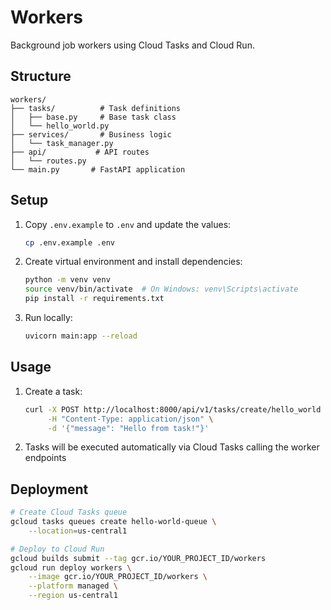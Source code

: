 # Workers

Background job workers using Cloud Tasks and Cloud Run.

## Structure
```
workers/
├── tasks/          # Task definitions
│   ├── base.py     # Base task class
│   └── hello_world.py
├── services/       # Business logic
│   └── task_manager.py
├── api/           # API routes
│   └── routes.py
└── main.py       # FastAPI application
```

## Setup

1. Copy `.env.example` to `.env` and update the values:
   ```bash
   cp .env.example .env
   ```

2. Create virtual environment and install dependencies:
   ```bash
   python -m venv venv
   source venv/bin/activate  # On Windows: venv\Scripts\activate
   pip install -r requirements.txt
   ```

3. Run locally:
   ```bash
   uvicorn main:app --reload
   ```

## Usage

1. Create a task:
   ```bash
   curl -X POST http://localhost:8000/api/v1/tasks/create/hello_world \
        -H "Content-Type: application/json" \
        -d '{"message": "Hello from task!"}'
   ```

2. Tasks will be executed automatically via Cloud Tasks calling the worker endpoints

## Deployment

```bash
# Create Cloud Tasks queue
gcloud tasks queues create hello-world-queue \
    --location=us-central1

# Deploy to Cloud Run
gcloud builds submit --tag gcr.io/YOUR_PROJECT_ID/workers
gcloud run deploy workers \
    --image gcr.io/YOUR_PROJECT_ID/workers \
    --platform managed \
    --region us-central1
```
